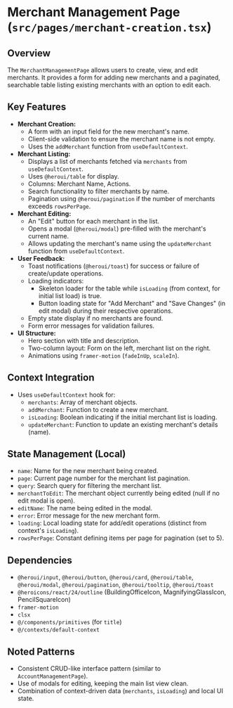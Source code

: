# Merchant Management Page (`src/pages/merchant-creation.tsx`)

## Overview

The `MerchantManagementPage` allows users to create, view, and edit merchants. It provides a form for adding new merchants and a paginated, searchable table listing existing merchants with an option to edit each.

## Key Features

-   **Merchant Creation:**
    -   A form with an input field for the new merchant's name.
    -   Client-side validation to ensure the merchant name is not empty.
    -   Uses the `addMerchant` function from `useDefaultContext`.
-   **Merchant Listing:**
    -   Displays a list of merchants fetched via `merchants` from `useDefaultContext`.
    -   Uses `@heroui/table` for display.
    -   Columns: Merchant Name, Actions.
    -   Search functionality to filter merchants by name.
    -   Pagination using `@heroui/pagination` if the number of merchants exceeds `rowsPerPage`.
-   **Merchant Editing:**
    -   An "Edit" button for each merchant in the list.
    -   Opens a modal (`@heroui/modal`) pre-filled with the merchant's current name.
    -   Allows updating the merchant's name using the `updateMerchant` function from `useDefaultContext`.
-   **User Feedback:**
    -   Toast notifications (`@heroui/toast`) for success or failure of create/update operations.
    -   Loading indicators:
        -   Skeleton loader for the table while `isLoading` (from context, for initial list load) is true.
        -   Button loading state for "Add Merchant" and "Save Changes" (in edit modal) during their respective operations.
    -   Empty state display if no merchants are found.
    -   Form error messages for validation failures.
-   **UI Structure:**
    -   Hero section with title and description.
    -   Two-column layout: Form on the left, merchant list on the right.
    -   Animations using `framer-motion` (`fadeInUp`, `scaleIn`).

## Context Integration

-   Uses `useDefaultContext` hook for:
    -   `merchants`: Array of merchant objects.
    -   `addMerchant`: Function to create a new merchant.
    -   `isLoading`: Boolean indicating if the initial merchant list is loading.
    -   `updateMerchant`: Function to update an existing merchant's details (name).

## State Management (Local)

-   `name`: Name for the new merchant being created.
-   `page`: Current page number for the merchant list pagination.
-   `query`: Search query for filtering the merchant list.
-   `merchantToEdit`: The merchant object currently being edited (null if no edit modal is open).
-   `editName`: The name being edited in the modal.
-   `error`: Error message for the new merchant form.
-   `loading`: Local loading state for add/edit operations (distinct from context's `isLoading`).
-   `rowsPerPage`: Constant defining items per page for pagination (set to 5).

## Dependencies

-   `@heroui/input`, `@heroui/button`, `@heroui/card`, `@heroui/table`, `@heroui/modal`, `@heroui/pagination`, `@heroui/tooltip`, `@heroui/toast`
-   `@heroicons/react/24/outline` (BuildingOfficeIcon, MagnifyingGlassIcon, PencilSquareIcon)
-   `framer-motion`
-   `clsx`
-   `@/components/primitives` (for `title`)
-   `@/contexts/default-context`

## Noted Patterns

-   Consistent CRUD-like interface pattern (similar to `AccountManagementPage`).
-   Use of modals for editing, keeping the main list view clean.
-   Combination of context-driven data (`merchants`, `isLoading`) and local UI state.
